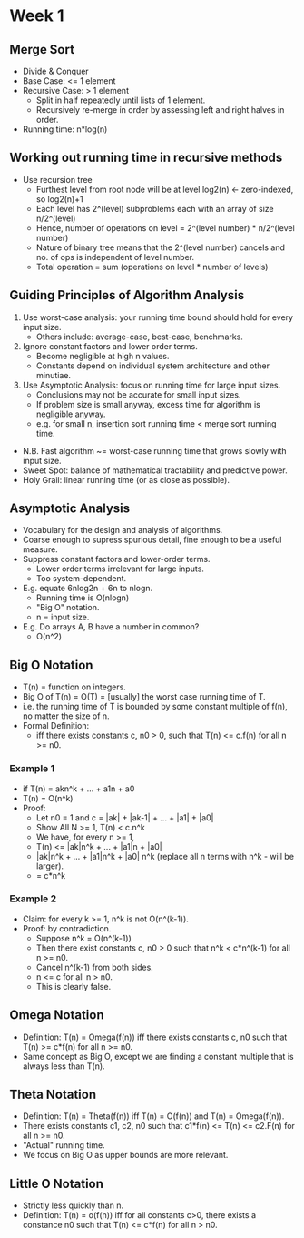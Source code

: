 # Week 1

## Merge Sort
- Divide & Conquer
- Base Case: <= 1 element
- Recursive Case: > 1 element
    - Split in half repeatedly until lists of 1 element.
    - Recursively re-merge in order by assessing left and right halves in order.
- Running time: n*log(n)

## Working out running time in recursive methods
- Use recursion tree
    - Furthest level from root node will be at level log2(n) <- zero-indexed, so log2(n)+1
    - Each level has 2^(level) subproblems each with an array of size n/2^(level)
    - Hence, number of operations on level = 2^(level number) * n/2^(level number)
    - Nature of binary tree means that the 2^(level number) cancels and no. of ops is independent of level number.
    - Total operation = sum (operations on level * number of levels)

## Guiding Principles of Algorithm Analysis
1. Use worst-case analysis: your running time bound should hold for every input size.
    - Others include: average-case, best-case, benchmarks.
2. Ignore constant factors and lower order terms.
    - Become negligible at high n values.
    - Constants depend on individual system architecture and other minutiae.
3. Use Asymptotic Analysis: focus on running time for large input sizes.
    - Conclusions may not be accurate for small input sizes.
    - If problem size is small anyway, excess time for algorithm is negligible anyway.
    - e.g. for small n, insertion sort running time < merge sort running time.

- N.B. Fast algorithm ~= worst-case running time that grows slowly with input size.
- Sweet Spot: balance of mathematical tractability and predictive power.
- Holy Grail: linear running time (or as close as possible).

## Asymptotic Analysis
- Vocabulary for the design and analysis of algorithms.
- Coarse enough to supress spurious detail, fine enough to be a useful measure.
- Suppress constant factors and lower-order terms.
    - Lower order terms irrelevant for large inputs.
    - Too system-dependent.
- E.g. equate 6nlog2n + 6n to nlogn.
    - Running time is O(nlogn)
    - "Big O" notation.
    - n = input size.
- E.g. Do arrays A, B have a number in common?
    - O(n^2)

## Big O Notation
- T(n) = function on integers.
- Big O of T(n) = O(T) = [usually] the worst case running time of T.
- i.e. the running time of T is bounded by some constant multiple of f(n), no matter the size of n.
- Formal Definition:
    - iff there exists constants c, n0 > 0, such that T(n) <= c.f(n) for all n >= n0.

### Example 1
- if T(n) = akn^k + ... + a1n + a0
- T(n) = O(n^k)
- Proof:
    - Let n0 = 1 and c = |ak| + |ak-1| + ... + |a1| + |a0|
    - Show All N >= 1, T(n) < c.n^k
    - We have, for every n >= 1,
    - T(n) <= |ak|n^k + ... + |a1|n + |a0|
    - |ak|n^k + ... + |a1|n^k + |a0| n^k (replace all n terms with n^k - will be larger).
    - = c*n^k

### Example 2
- Claim: for every k >= 1, n^k is not O(n^(k-1)).
- Proof: by contradiction.
    - Suppose n^k = O(n^(k-1))
    - Then there exist constants c, n0 > 0 such that n^k < c*n^(k-1) for all n >= n0.
    - Cancel n^(k-1) from both sides.
    - n <= c for all n > n0.
    - This is clearly false.

## Omega Notation
- Definition: T(n) = Omega(f(n)) iff there exists constants c, n0 such that T(n) >= c*f(n) for all n >= n0.
- Same concept as Big O, except we are finding a constant multiple that is always less than T(n).

## Theta Notation
- Definition: T(n) = Theta(f(n)) iff T(n) = O(f(n)) and T(n) = Omega(f(n)).
- There exists constants c1, c2, n0 such that c1*f(n) <= T(n) <= c2.F(n) for all n >= n0.
- "Actual" running time.
- We focus on Big O as upper bounds are more relevant.

## Little O Notation
- Strictly less quickly than n.
- Definition: T(n) = o(f(n)) iff for all constants c>0, there exists a constance n0 such that T(n) <= c*f(n) for all n > n0.

 
